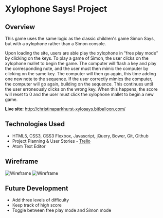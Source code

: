 # Xylophone Says! Project
## Overview

This game uses the same logic as the classic children's game Simon Says, but with a xylophone rather than a Simon console.

Upon loading the site, users are able play the xylophone in "free play mode" by clicking on the keys. To play a game of Simon, the user clicks on the xylophone mallet to begin the game. The computer will flash a key and play the corresponding note, and the user must then mimic the computer by clicking on the same key. The computer will then go again, this time adding one new note to the sequence. If the user correctly mimics the computer, the computer will go again, building on the sequence. This continues until the user erroneously clicks on the wrong key. When this happens, the score will reset to 0 and the user must click the xylophone mallet to begin a new game.

**Live site:** <http://christinaparkhurst-xylosays.bitballoon.com/>

## Technologies Used

  * HTML5, CSS3, CSS3 Flexbox, Javascript, jQuery, Bower, Git, Github
  * Project Planning & User Stories - [Trello](https://trello.com/b/FUtYUl7u)
  * Atom Text Editor

## Wireframe

![Wireframe](https://github.com/christinaparkhurst/xylophone-says-game/blob/master/images/wireframe1.JPG)
![Wireframe](https://github.com/christinaparkhurst/xylophone-says-game/blob/master/images/wireframe2.JPG)

## Future Development

  * Add three levels of difficulty
  * Keep track of high score
  * Toggle between free play mode and Simon mode
